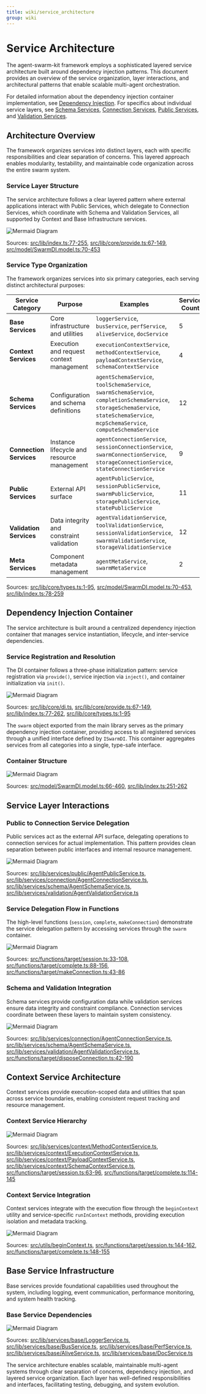 ```yaml
---
title: wiki/service_architecture
group: wiki
---
```


# Service Architecture

The agent-swarm-kit framework employs a sophisticated layered service architecture built around dependency injection patterns. This document provides an overview of the service organization, layer interactions, and architectural patterns that enable scalable multi-agent orchestration.

For detailed information about the dependency injection container implementation, see [Dependency Injection](#3.1). For specifics about individual service layers, see [Schema Services](#3.2), [Connection Services](#3.3), [Public Services](#3.4), and [Validation Services](#3.5).

## Architecture Overview

The framework organizes services into distinct layers, each with specific responsibilities and clear separation of concerns. This layered approach enables modularity, testability, and maintainable code organization across the entire swarm system.

### Service Layer Structure

The service architecture follows a clear layered pattern where external applications interact with Public Services, which delegate to Connection Services, which coordinate with Schema and Validation Services, all supported by Context and Base Infrastructure services.

![Mermaid Diagram](./diagrams\13_Service_Architecture_0.svg)

Sources: [src/lib/index.ts:77-255](), [src/lib/core/provide.ts:67-149](), [src/model/SwarmDI.model.ts:70-453]()

### Service Type Organization

The framework organizes services into six primary categories, each serving distinct architectural purposes:

| Service Category | Purpose | Examples | Service Count |
|-----------------|---------|----------|---------------|
| **Base Services** | Core infrastructure and utilities | `loggerService`, `busService`, `perfService`, `aliveService`, `docService` | 5 |
| **Context Services** | Execution and request context management | `executionContextService`, `methodContextService`, `payloadContextService`, `schemaContextService` | 4 |
| **Schema Services** | Configuration and schema definitions | `agentSchemaService`, `toolSchemaService`, `swarmSchemaService`, `completionSchemaService`, `storageSchemaService`, `stateSchemaService`, `mcpSchemaService`, `computeSchemaService` | 12 |
| **Connection Services** | Instance lifecycle and resource management | `agentConnectionService`, `sessionConnectionService`, `swarmConnectionService`, `storageConnectionService`, `stateConnectionService` | 9 |
| **Public Services** | External API surface | `agentPublicService`, `sessionPublicService`, `swarmPublicService`, `storagePublicService`, `statePublicService` | 11 |
| **Validation Services** | Data integrity and constraint validation | `agentValidationService`, `toolValidationService`, `sessionValidationService`, `swarmValidationService`, `storageValidationService` | 12 |
| **Meta Services** | Component metadata management | `agentMetaService`, `swarmMetaService` | 2 |

Sources: [src/lib/core/types.ts:1-95](), [src/model/SwarmDI.model.ts:70-453](), [src/lib/index.ts:78-259]()

## Dependency Injection Container

The service architecture is built around a centralized dependency injection container that manages service instantiation, lifecycle, and inter-service dependencies.

### Service Registration and Resolution

The DI container follows a three-phase initialization pattern: service registration via `provide()`, service injection via `inject()`, and container initialization via `init()`.

![Mermaid Diagram](./diagrams\13_Service_Architecture_1.svg)

Sources: [src/lib/core/di.ts](), [src/lib/core/provide.ts:67-149](), [src/lib/index.ts:77-262](), [src/lib/core/types.ts:1-95]()

The `swarm` object exported from the main library serves as the primary dependency injection container, providing access to all registered services through a unified interface defined by `ISwarmDI`. This container aggregates services from all categories into a single, type-safe interface.

### Container Structure

![Mermaid Diagram](./diagrams\13_Service_Architecture_2.svg)

Sources: [src/model/SwarmDI.model.ts:66-460](), [src/lib/index.ts:251-262]()

## Service Layer Interactions

### Public to Connection Service Delegation

Public services act as the external API surface, delegating operations to connection services for actual implementation. This pattern provides clean separation between public interfaces and internal resource management.

![Mermaid Diagram](./diagrams\13_Service_Architecture_3.svg)

Sources: [src/lib/services/public/AgentPublicService.ts](), [src/lib/services/connection/AgentConnectionService.ts](), [src/lib/services/schema/AgentSchemaService.ts](), [src/lib/services/validation/AgentValidationService.ts]()

### Service Delegation Flow in Functions

The high-level functions (`session`, `complete`, `makeConnection`) demonstrate the service delegation pattern by accessing services through the `swarm` container.

![Mermaid Diagram](./diagrams\13_Service_Architecture_4.svg)

Sources: [src/functions/target/session.ts:33-108](), [src/functions/target/complete.ts:88-156](), [src/functions/target/makeConnection.ts:43-86]()

### Schema and Validation Integration

Schema services provide configuration data while validation services ensure data integrity and constraint compliance. Connection services coordinate between these layers to maintain system consistency.

![Mermaid Diagram](./diagrams\13_Service_Architecture_5.svg)

Sources: [src/lib/services/connection/AgentConnectionService.ts](), [src/lib/services/schema/AgentSchemaService.ts](), [src/lib/services/validation/AgentValidationService.ts](), [src/functions/target/disposeConnection.ts:42-190]()

## Context Service Architecture

Context services provide execution-scoped data and utilities that span across service boundaries, enabling consistent request tracking and resource management.

### Context Service Hierarchy

![Mermaid Diagram](./diagrams\13_Service_Architecture_6.svg)

Sources: [src/lib/services/context/MethodContextService.ts](), [src/lib/services/context/ExecutionContextService.ts](), [src/lib/services/context/PayloadContextService.ts](), [src/lib/services/context/SchemaContextService.ts](), [src/functions/target/session.ts:63-96](), [src/functions/target/complete.ts:114-145]()

### Context Service Integration

Context services integrate with the execution flow through the `beginContext` utility and service-specific `runInContext` methods, providing execution isolation and metadata tracking.

![Mermaid Diagram](./diagrams\13_Service_Architecture_7.svg)

Sources: [src/utils/beginContext.ts](), [src/functions/target/session.ts:144-162](), [src/functions/target/complete.ts:148-155]()

## Base Service Infrastructure

Base services provide foundational capabilities used throughout the system, including logging, event communication, performance monitoring, and system health tracking.

### Base Service Dependencies

![Mermaid Diagram](./diagrams\13_Service_Architecture_8.svg)

Sources: [src/lib/services/base/LoggerService.ts](), [src/lib/services/base/BusService.ts](), [src/lib/services/base/PerfService.ts](), [src/lib/services/base/AliveService.ts](), [src/lib/services/base/DocService.ts]()

The service architecture enables scalable, maintainable multi-agent systems through clear separation of concerns, dependency injection, and layered service organization. Each layer has well-defined responsibilities and interfaces, facilitating testing, debugging, and system evolution.